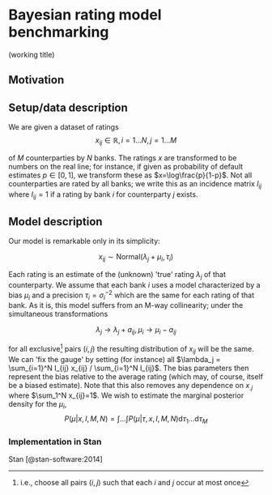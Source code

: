 # Bayesian rating model benchmarking
(working title)
## Motivation
## Setup/data description 

We are given a dataset of ratings 
$$x_{ij}\in\mathbb{R},i=1\dots N,j=1\dots M$$ 

of $M$ counterparties by $N$ banks. The ratings $x$ are transformed to be numbers on the real line; for instance, if given as probability of default estimates $p\in[0,1]$, we transform these as $x=\log\frac{p}{1-p}$. Not all counterparties are rated by all banks; we write this as an incidence matrix $I_{ij}$ where $I_{ij}=1$ if a rating by bank $i$ for counterparty $j$ exists.

## Model description
Our model is remarkable only in its simplicity:

$$x_{ij} \sim \mathrm{Normal}(\lambda_{j}+\mu_{i},\tau_{i}) $$

Each rating is an estimate of the (unknown)  'true' rating $\lambda_j$ of that counterparty. We assume that each bank $i$ uses a model characterized by a bias $\mu_i$ and a precision $\tau_i = \sigma_i^{-2}$ which are the same for each rating of that bank.
As it is, this model suffers from an M-way collinearity;  under the simultaneous transformations

$$
	\lambda_j \to \lambda_j+a_{ij}, \mu_i\to\mu_i-a_{ij} 
$$

for all exclusive[^1] pairs $(i,j)$  the resulting distribution of $x_{ij}$ will be the same. We can 'fix the gauge' by setting (for instance) all $\lambda_j  = \sum_{i=1}^N I_{ij} x_{ij} / \sum_{i=1}^N I_{ij}$.  The bias parameters then represent the bias relative to the average rating (which may, of course, itself be a biased estimate). Note that this also removes any dependence on $x_{.j}$ where $\sum_1^N x_{ij}=1$. 
We wish to estimate the marginal posterior density for the $\mu_i$,
$$P(\mu|x,I,M,N)=\int\dots\int P(\mu|\tau,x,I,M,N)\mathrm{d}\tau_1 \dots \mathrm{d}\tau_M$$
### Implementation in Stan
Stan [@stan-software:2014]

[^1]: i.e., choose all pairs $(i,j)$ such that each $i$ and $j$ occur at most once

